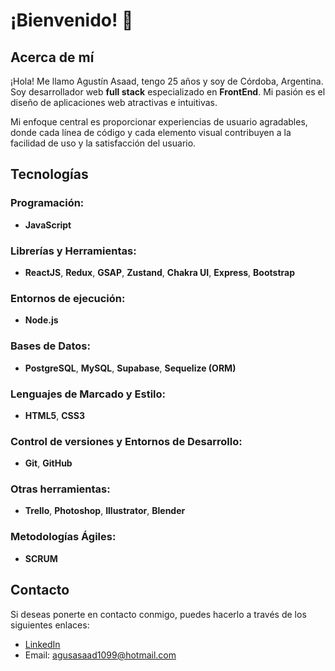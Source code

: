 # ¡Bienvenido! 👋

## Acerca de mí

¡Hola! Me llamo Agustín Asaad, tengo 25 años y soy de Córdoba, Argentina. Soy desarrollador web **full stack** especializado en **FrontEnd**. Mi pasión es el diseño de aplicaciones web atractivas e intuitivas.

Mi enfoque central es proporcionar experiencias de usuario agradables, donde cada línea de código y cada elemento visual contribuyen a la facilidad de uso y la satisfacción del usuario.

## Tecnologías

### Programación:
- **JavaScript**

### Librerías y Herramientas:
- **ReactJS**, **Redux**, **GSAP**, **Zustand**, **Chakra UI**, **Express**, **Bootstrap**

### Entornos de ejecución:
- **Node.js**

### Bases de Datos:
- **PostgreSQL**, **MySQL**, **Supabase**, **Sequelize (ORM)**

### Lenguajes de Marcado y Estilo:
- **HTML5**, **CSS3**

### Control de versiones y Entornos de Desarrollo:
- **Git**, **GitHub**

### Otras herramientas:
- **Trello**, **Photoshop**, **Illustrator**, **Blender**

### Metodologías Ágiles:
- **SCRUM**

## Contacto

Si deseas ponerte en contacto conmigo, puedes hacerlo a través de los siguientes enlaces:

- [LinkedIn](https://www.linkedin.com/in/agust%C3%ADn-asaad/)
- Email: [agusasaad1099@hotmail.com](mailto:agusasaad1099@hotmail.com)
